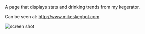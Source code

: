 A page that displays stats and drinking trends from my kegerator.

Can be seen at: http://www.mikeskegbot.com

![screen shot](http://s3.awesomebox.net/Mikes%20Keg%20Bot/mikesKegBotSC.png)